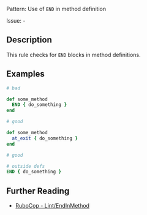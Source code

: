 Pattern: Use of `END` in method definition

Issue: -

## Description

This rule checks for `END` blocks in method definitions.

## Examples

```ruby
# bad

def some_method
  END { do_something }
end
```
```ruby
# good

def some_method
  at_exit { do_something }
end
```
```ruby
# good

# outside defs
END { do_something }
```

## Further Reading

* [RuboCop - Lint/EndInMethod](https://rubocop.readthedocs.io/en/latest/cops_lint/#lintendinmethod)
